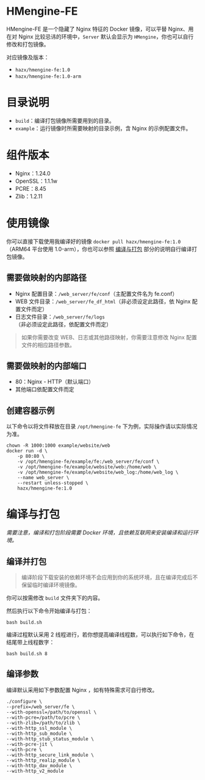 # HMengine-FE

HMengine-FE 是一个隐藏了 Nginx 特征的 Docker 镜像，可以平替 Nginx、用在对 Nginx 比较忌讳的环境中，`Server` 默认会显示为 `HMengine`，你也可以自行修改和打包镜像。

对应镜像及版本：

- `hazx/hmengine-fe:1.0`
- `hazx/hmengine-fe:1.0-arm`

# 目录说明

- `build`：编译打包镜像所需要用到的目录。
- `example`：运行镜像时所需要映射的目录示例，含 Nginx 的示例配置文件。

# 组件版本

- Nginx：1.24.0
- OpenSSL：1.1.1w
- PCRE：8.45
- Zlib：1.2.11

# 使用镜像

你可以直接下载使用我编译好的镜像 `docker pull hazx/hmengine-fe:1.0`（ARM64 平台使用 1.0-arm），你也可以参照 [编译与打包](#编译与打包) 部分的说明自行编译打包镜像。

## 需要做映射的内部路径

- Nginx 配置目录：`/web_server/fe/conf`（主配置文件名为 fe.conf）
- WEB 文件目录：`/web_server/fe_df_html`（非必须设定此路径，依 Nginx 配置文件而定）
- 日志文件目录：`/web_server/fe/logs`（非必须设定此路径，依配置文件而定）

> 如果你需要改变 WEB、日志或其他路径映射，你需要注意修改 Nginx 配置文件的相应路径参数。

## 需要做映射的内部端口

- 80：Nginx - HTTP（默认端口）
- 其他端口依配置文件而定


## 创建容器示例

以下命令以将文件释放在目录 `/opt/hmengine-fe` 下为例，实际操作请以实际情况为准。

```shell
chown -R 1000:1000 example/website/web
docker run -d \
    -p 80:80 \
    -v /opt/hmengine-fe/example/fe:/web_server/fe/conf \
    -v /opt/hmengine-fe/example/website/web:/home/web \
    -v /opt/hmengine-fe/example/website/web_log:/home/web_log \
    --name web_server \
    --restart unless-stopped \
    hazx/hmengine-fe:1.0
```

# 编译与打包

*需要注意，编译和打包阶段需要 Docker 环境，且依赖互联网来安装编译和运行环境。*

## 编译并打包

> 编译阶段下载安装的依赖环境不会应用到你的系统环境，且在编译完成后不保留临时编译环境镜像。

你可以按需修改 `build` 文件夹下的内容。

然后执行以下命令开始编译与打包：

```shell
bash build.sh
```

编译过程默认采用 2 线程进行，若你想提高编译线程数，可以执行如下命令，在结尾带上线程数字：

```shell
bash build.sh 8
```

## 编译参数

编译默认采用如下参数配置 Nginx ，如有特殊需求可自行修改。

```shell
./configure \
--prefix=/web_server/fe \
--with-openssl=/path/to/openssl \
--with-pcre=/path/to/pcre \
--with-zlib=/path/to/zlib \
--with-http_ssl_module \
--with-http_sub_module \
--with-http_stub_status_module \
--with-pcre-jit \
--with-pcre \
--with-http_secure_link_module \
--with-http_realip_module \
--with-http_dav_module \
--with-http_v2_module
```





